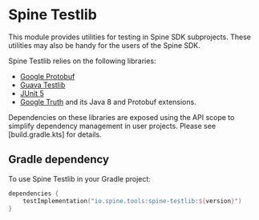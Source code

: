 # Spine Testlib

This module provides utilities for testing in Spine SDK subprojects. 
These utilities may also be handy for the users of the Spine SDK.

Spine Testlib relies on the following libraries:
  * [Google Protobuf](https://github.com/protocolbuffers/protobuf)
  * [Guava Testlib](https://github.com/google/guava/tree/master/guava-testlib)
  * [JUnit 5](https://junit.org/junit5/)
  * [Google Truth](https://github.com/google/truth) and its Java 8 and Protobuf extensions.

Dependencies on these libraries are exposed using the API scope to simplify dependency
management in user projects. Please see [build.gradle.kts] for details.

## Gradle dependency
To use Spine Testlib in your Gradle project:

```kotlin
dependencies {
    testImplementation("io.spine.tools:spine-testlib:${version}")
}
```
